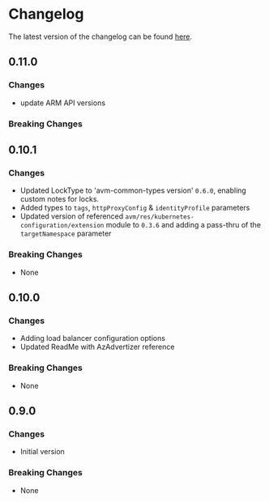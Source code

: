 # Changelog

The latest version of the changelog can be found [here](https://github.com/Azure/bicep-registry-modules/blob/main/avm/res/container-service/managed-cluster/CHANGELOG.md).

## 0.11.0

### Changes

- update ARM API versions

### Breaking Changes

## 0.10.1

### Changes

- Updated LockType to 'avm-common-types version' `0.6.0`, enabling custom notes for locks.
- Added types to `tags`, `httpProxyConfig` & `identityProfile` parameters
- Updated version of referenced `avm/res/kubernetes-configuration/extension` module to `0.3.6` and adding a pass-thru of the `targetNamespace` parameter

### Breaking Changes

- None

## 0.10.0

### Changes

- Adding load balancer configuration options
- Updated ReadMe with AzAdvertizer reference

### Breaking Changes

- None

## 0.9.0

### Changes

- Initial version

### Breaking Changes

- None
